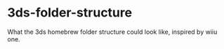 # 3ds-folder-structure
What the 3ds homebrew folder structure could look like, inspired by wiiu one.
